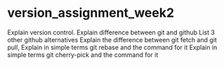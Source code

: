 # version_assignment_week2
Explain version control.
Explain difference between git and github
List 3 other github alternatives
Explain the difference between git fetch and git pull,
Explain in simple terms git rebase and the command for it
Explain in simple terms git cherry-pick and the command for it 